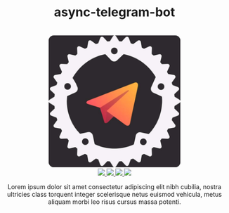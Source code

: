 
<div align="center">
  <h1>async-telegram-bot</h1>
  
  <br>
  <img src="ICON.jpg" width="300"/>
  <br>
  
  <a href="https://docs.rs/async-telegram-bot/">
    <img src="https://img.shields.io/badge/docs.rs-link-blue.svg">
  </a>
  <a href="https://travis-ci.com/async-telegram-bot/async-telegram-bot">
    <img src="https://travis-ci.com/async-telegram-bot/async-telegram-bot.svg?branch=dev" />
  </a>
  <a href="LICENSE">
    <img src="https://img.shields.io/badge/license-MIT-blue.svg">
  </a>
  <a href="https://crates.io/crates/async-telegram-bot">
    <img src="https://img.shields.io/badge/crates.io-v0.1.0-orange.svg">
  </a>
  
  Lorem ipsum dolor sit amet consectetur adipiscing elit nibh cubilia, nostra ultricies class torquent integer scelerisque netus euismod vehicula, metus aliquam morbi leo risus cursus massa potenti.
</div>
